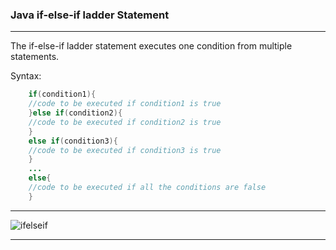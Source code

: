 ### Java if-else-if ladder Statement

------
The if-else-if ladder statement executes one condition from multiple statements.

Syntax:
```java
    if(condition1){  
    //code to be executed if condition1 is true  
    }else if(condition2){  
    //code to be executed if condition2 is true  
    }  
    else if(condition3){  
    //code to be executed if condition3 is true  
    }  
    ...  
    else{  
    //code to be executed if all the conditions are false  
    }  
```

-----

![ifelseif](https://static.javatpoint.com/cpages/images/elseifladder.png)

----

